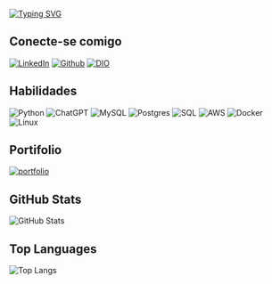 [![Typing SVG](https://readme-typing-svg.herokuapp.com/?color=DAA520&size=35&center=true&vCenter=true&width=1000&lines=Nice+to+meet+you,+my+name+is+Davi+Lobato;Welcome+to+my+GitHub+Profile!:%29)](https://git.io/typing-svg)

## Conecte-se comigo
[![LinkedIn](https://img.shields.io/badge/LinkedIn-0077B5?style=for-the-badge&logo=linkedin&logoColor=white)](https://www.linkedin.com/in/dlobatof/)
[![Github](https://img.shields.io/badge/Github-000?style=for-the-badge&logo=Github&logoColor=fffff)](https://github.com/subuzis)
[![DIO](https://img.shields.io/badge/dio-000?style=for-the-badge&logo=github&logoColor=ffeb3b)](https://www.dio.me/users/davi_lobato_ferreira)
## Habilidades
![Python](https://img.shields.io/badge/python-3670A0?style=for-the-badge&logo=python&logoColor=ffdd54)
![ChatGPT](https://img.shields.io/badge/chatGPT-74aa9c?style=for-the-badge&logo=openai&logoColor=white)
![MySQL](https://img.shields.io/badge/MySQL-005C84?style=for-the-badge&logo=mysql&logoColor=white)
![Postgres](https://img.shields.io/badge/postgres-%23316192.svg?style=for-the-badge&logo=postgresql&logoColor=white)
![SQL](https://img.shields.io/badge/SQL-000?style=for-the-badge&logo=sql)
![AWS](https://img.shields.io/badge/Amazon_AWS-FF9900?style=for-the-badge&logo=amazonaws&logoColor=white)
![Docker](https://img.shields.io/badge/Docker-2CA5E0?style=for-the-badge&logo=docker&logoColor=white)
![Linux](https://img.shields.io/badge/Linux-FCC624?style=for-the-badge&logo=linux&logoColor=black)
## Portifolio
[![portfolio](https://img.shields.io/badge/my_portfolio-000?style=for-the-badge&logo=ko-fi&logoColor=white)](https://github.com/subuzis)



## GitHub Stats
![GitHub Stats](https://github-readme-stats.vercel.app/api?username=subuzis&theme=transparent&bg_color=000&border_color=30A3DC&show_icons=true&icon_color=30A3DC&title_color=E94D5F&text_color=FFF)
## Top Languages
![Top Langs](https://github-readme-stats-git-masterrstaa-rickstaa.vercel.app/api/top-langs/?username=subuzis&layout=compact&bg_color=000&border_color=30A3DC&title_color=E94D5F&text_color=FFF)
